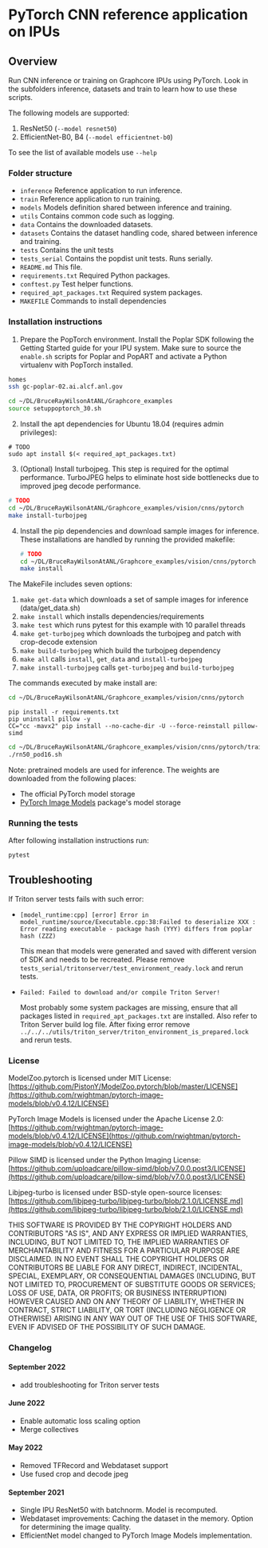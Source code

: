# PyTorch CNN reference application on IPUs

## Overview

Run CNN inference or training on Graphcore IPUs using PyTorch.
Look in the subfolders inference, datasets and train to learn how to use these scripts.

The following models are supported:

1. ResNet50 (`--model resnet50`)
2. EfficientNet-B0, B4 (`--model efficientnet-b0`)

To see the list of available models use `--help`

### Folder structure

* `inference` Reference application to run inference.
* `train` Reference application to run training.
* `models` Models definition shared between inference and training.
* `utils` Contains common code such as logging.
* `data` Contains the downloaded datasets.
* `datasets` Contains the dataset handling code, shared between inference and training.
* `tests` Contains the unit tests
* `tests_serial` Contains the popdist unit tests. Runs serially.
* `README.md` This file.
* `requirements.txt` Required Python packages.
* `conftest.py` Test helper functions.
* `required_apt_packages.txt` Required system packages.
* `MAKEFILE` Commands to install dependencies

### Installation instructions

1. Prepare the PopTorch environment. Install the Poplar SDK following the
   Getting Started guide for your IPU system. Make sure to source the
   `enable.sh` scripts for Poplar and PopART and activate a Python virtualenv with PopTorch installed.

```bash
homes
ssh gc-poplar-02.ai.alcf.anl.gov

cd ~/DL/BruceRayWilsonAtANL/Graphcore_examples
source setuppoptorch_30.sh
```

2. Install the apt dependencies for Ubuntu 18.04 (requires admin privileges):

```console
# TODO
sudo apt install $(< required_apt_packages.txt)
```

3. (Optional) Install turbojpeg. This step is required for the optimal performance. TurboJPEG helps to eliminate host side bottlenecks due to improved jpeg decode performance.

```bash
# TODO
cd ~/DL/BruceRayWilsonAtANL/Graphcore_examples/vision/cnns/pytorch
make install-turbojpeg
```

4. Install the pip dependencies and download sample images for inference. These installations are handled by running the provided makefile:

   ```bash
   # TODO
   cd ~/DL/BruceRayWilsonAtANL/Graphcore_examples/vision/cnns/pytorch
   make install
   ```

The MakeFile includes seven options:

1. `make get-data` which downloads a set of sample images for inference (data/get_data.sh)
2. `make install` which installs dependencies/requirements
3. `make test` which runs pytest for this example with 10 parallel threads
4. `make get-turbojpeg` which downloads the turbojpeg and patch with crop-decode extension
5. `make build-turbojpeg` which build the turbojpeg dependency
6. `make all` calls `install`, `get_data` and `install-turbojpeg`
7. `make install-turbojpeg` calls `get-turbojpeg` and `build-turbojpeg`

The commands executed by make install are:

```bash
cd ~/DL/BruceRayWilsonAtANL/Graphcore_examples/vision/cnns/pytorch
```

```console
pip install -r requirements.txt
pip uninstall pillow -y
CC="cc -mavx2" pip install --no-cache-dir -U --force-reinstall pillow-simd
```

```bash
cd ~/DL/BruceRayWilsonAtANL/Graphcore_examples/vision/cnns/pytorch/train
./rn50_pod16.sh
```

Note: pretrained models are used for inference. The weights are downloaded from the following places:

* The official PyTorch model storage
* [PyTorch Image Models](https://github.com/rwightman/pytorch-image-models) package's model storage

### Running the tests

After following installation instructions run:

```console
pytest
```

## Troubleshooting

If Triton server tests fails with such error:

* ```[model_runtime:cpp] [error] Error in model_runtime/source/Executable.cpp:38:Failed to deserialize XXX : Error reading executable - package hash (YYY) differs from poplar hash (ZZZ)```

	This mean that models were generated and saved with different version of SDK and needs to be recreated. Please remove `tests_serial/tritonserver/test_environment_ready.lock` and rerun tests.

* ```Failed: Failed to download and/or compile Triton Server!```

	Most probably some system packages are missing, ensure that all packages listed in `required_apt_packages.txt` are installed. Also refer to Triton Server build log file. After fixing error remove `../../../utils/triton_server/triton_environment_is_prepared.lock` and rerun tests.

### License

ModelZoo.pytorch is licensed under MIT License:
[https://github.com/PistonY/ModelZoo.pytorch/blob/master/LICENSE](https://github.com/rwightman/pytorch-image-models/blob/v0.4.12/LICENSE)

PyTorch Image Models is licensed under the Apache License 2.0:
[https://github.com/rwightman/pytorch-image-models/blob/v0.4.12/LICENSE](https://github.com/rwightman/pytorch-image-models/blob/v0.4.12/LICENSE)

Pillow SIMD is licensed under the Python Imaging License:
[https://github.com/uploadcare/pillow-simd/blob/v7.0.0.post3/LICENSE](https://github.com/uploadcare/pillow-simd/blob/v7.0.0.post3/LICENSE)

Libjpeg-turbo is licensed under BSD-style open-source licenses:
[https://github.com/libjpeg-turbo/libjpeg-turbo/blob/2.1.0/LICENSE.md](https://github.com/libjpeg-turbo/libjpeg-turbo/blob/2.1.0/LICENSE.md)

THIS SOFTWARE IS PROVIDED BY THE COPYRIGHT HOLDERS AND CONTRIBUTORS "AS IS", AND ANY EXPRESS OR IMPLIED WARRANTIES, INCLUDING, BUT NOT LIMITED TO, THE IMPLIED WARRANTIES OF MERCHANTABILITY AND FITNESS FOR A PARTICULAR PURPOSE ARE DISCLAIMED. IN NO EVENT SHALL THE COPYRIGHT HOLDERS OR CONTRIBUTORS BE LIABLE FOR ANY DIRECT, INDIRECT, INCIDENTAL, SPECIAL, EXEMPLARY, OR CONSEQUENTIAL DAMAGES (INCLUDING, BUT NOT LIMITED TO, PROCUREMENT OF SUBSTITUTE GOODS OR SERVICES; LOSS OF USE, DATA, OR PROFITS; OR BUSINESS INTERRUPTION) HOWEVER CAUSED AND ON ANY THEORY OF LIABILITY, WHETHER IN CONTRACT, STRICT LIABILITY, OR TORT (INCLUDING NEGLIGENCE OR OTHERWISE) ARISING IN ANY WAY OUT OF THE USE OF THIS SOFTWARE, EVEN IF ADVISED OF THE POSSIBILITY OF SUCH DAMAGE.

###  Changelog

#### September 2022
* add troubleshooting for Triton server tests

#### June 2022
* Enable automatic loss scaling option
* Merge collectives

#### May 2022
* Removed TFRecord and Webdataset support
* Use fused crop and decode jpeg

#### September 2021
* Single IPU ResNet50 with batchnorm. Model is recomputed.
* Webdataset improvements: Caching the dataset in the memory. Option for determining the image quality.
* EfficientNet model changed to PyTorch Image Models implementation.

